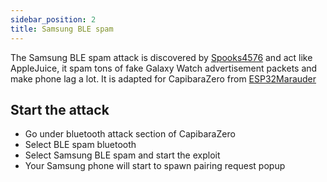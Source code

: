 ```yaml
---
sidebar_position: 2
title: Samsung BLE spam
---
```



The Samsung BLE spam attack is discovered by [Spooks4576](https://github.com/Spooks4576/ESP32Marauder) and act like AppleJuice, it spam tons of fake Galaxy Watch advertisement packets and make phone lag a lot. It is adapted for CapibaraZero from [ESP32Marauder](https://github.com/justcallmekoko/ESP32Marauder)

## Start the attack

- Go under bluetooth attack section of CapibaraZero
- Select BLE spam bluetooth
- Select Samsung BLE spam and start the exploit
- Your Samsung phone will start to spawn pairing request popup
